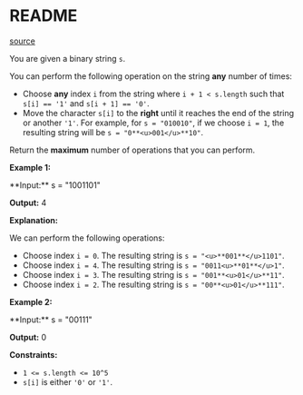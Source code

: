 # README #
[source](https://leetcode.com/problems/maximum-number-of-operations-to-move-ones-to-the-end/)

You are given a <span data-keyword="binary-string">binary string</span> `s`.

You can perform the following operation on the string **any** number of times:


+ Choose **any** index `i` from the string where `i + 1 < s.length` such that `s[i] == '1'` and `s[i + 1] == '0'`.
+ Move the character `s[i]` to the **right** until it reaches the end of the string or another `'1'`. For example, for `s = "010010"`, if we choose `i = 1`, the resulting string will be `s = "0**<u>001</u>**10"`.


Return the **maximum** number of operations that you can perform.


**Example 1:**

<div class="example-block">
**Input:** <span class="example-io">s = "1001101"</span>

**Output:** <span class="example-io">4</span>

**Explanation:**

We can perform the following operations:


+ Choose index `i = 0`. The resulting string is `s = "<u>**001**</u>1101"`.
+ Choose index `i = 4`. The resulting string is `s = "0011<u>**01**</u>1"`.
+ Choose index `i = 3`. The resulting string is `s = "001**<u>01</u>**11"`.
+ Choose index `i = 2`. The resulting string is `s = "00**<u>01</u>**111"`.

</div>

**Example 2:**

<div class="example-block">
**Input:** <span class="example-io">s = "00111"</span>

**Output:** <span class="example-io">0</span>
</div>


**Constraints:**


+ `1 <= s.length <= 10^5`
+ `s[i]` is either `'0'` or `'1'`.


